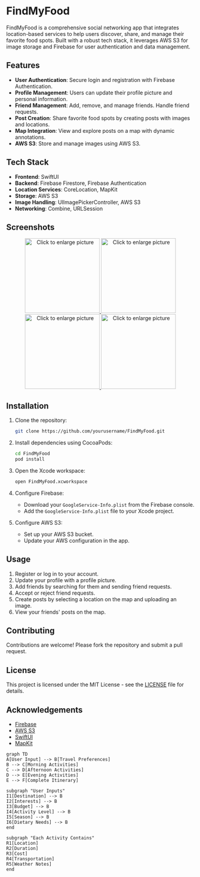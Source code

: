 # FindMyFood

FindMyFood is a comprehensive social networking app that integrates location-based services to help users discover, share, and manage their favorite food spots. Built with a robust tech stack, it leverages AWS S3 for image storage and Firebase for user authentication and data management.

## Features

- **User Authentication**: Secure login and registration with Firebase Authentication.
- **Profile Management**: Users can update their profile picture and personal information.
- **Friend Management**: Add, remove, and manage friends. Handle friend requests.
- **Post Creation**: Share favorite food spots by creating posts with images and locations.
- **Map Integration**: View and explore posts on a map with dynamic annotations.
- **AWS S3**: Store and manage images using AWS S3.

## Tech Stack

- **Frontend**: SwiftUI
- **Backend**: Firebase Firestore, Firebase Authentication
- **Location Services**: CoreLocation, MapKit
- **Storage**: AWS S3
- **Image Handling**: UIImagePickerController, AWS S3
- **Networking**: Combine, URLSession

## Screenshots
<div style="text-align: center;">
    <a href="https://drive.google.com/uc?export=view&id=1yAZ3Pfe8BIjJfMwEBkEqmPp77UoFoMnL">
        <img src="https://drive.google.com/uc?export=view&id=1yAZ3Pfe8BIjJfMwEBkEqmPp77UoFoMnL" style="width: 200px; max-width: 50%; height: auto" title="Click to enlarge picture" />
    </a>
    <a href="https://drive.google.com/uc?export=view&id=1b12JIkcs0zdRIftNpWJRMO_rGzktsWgZ">
        <img src="https://drive.google.com/uc?export=view&id=1b12JIkcs0zdRIftNpWJRMO_rGzktsWgZ" style="width: 200px; max-width: 50%; height: auto" title="Click to enlarge picture" />
    </a>
    <a href="https://drive.google.com/uc?export=view&id=1vNyqp7eUM9AywcuwsW2YVyn2cKJm1nR2">
        <img src="https://drive.google.com/uc?export=view&id=1vNyqp7eUM9AywcuwsW2YVyn2cKJm1nR2" style="width: 200px; max-width: 50%; height: auto" title="Click to enlarge picture" />
    </a>
    <a href="https://drive.google.com/uc?export=view&id=1khQ6ogsQLv-9DG35Dqx1Z8o7i-V1i9wB">
        <img src="https://drive.google.com/uc?export=view&id=1khQ6ogsQLv-9DG35Dqx1Z8o7i-V1i9wB" style="width: 200px; max-width: 50%; height: auto" title="Click to enlarge picture" />
    </a>
</div>



## Installation

1. Clone the repository:
    ```sh
    git clone https://github.com/yourusername/FindMyFood.git
    ```

2. Install dependencies using CocoaPods:
    ```sh
    cd FindMyFood
    pod install
    ```

3. Open the Xcode workspace:
    ```sh
    open FindMyFood.xcworkspace
    ```

4. Configure Firebase:
    - Download your `GoogleService-Info.plist` from the Firebase console.
    - Add the `GoogleService-Info.plist` file to your Xcode project.

5. Configure AWS S3:
    - Set up your AWS S3 bucket.
    - Update your AWS configuration in the app.

## Usage

1. Register or log in to your account.
2. Update your profile with a profile picture.
3. Add friends by searching for them and sending friend requests.
4. Accept or reject friend requests.
5. Create posts by selecting a location on the map and uploading an image.
6. View your friends' posts on the map.

## Contributing

Contributions are welcome! Please fork the repository and submit a pull request.

## License

This project is licensed under the MIT License - see the [LICENSE](LICENSE) file for details.

## Acknowledgements

- [Firebase](https://firebase.google.com/)
- [AWS S3](https://aws.amazon.com/s3/)
- [SwiftUI](https://developer.apple.com/xcode/swiftui/)
- [MapKit](https://developer.apple.com/documentation/mapkit/)


``` mermaid
graph TD
A[User Input] --> B[Travel Preferences]
B --> C[Morning Activities]
C --> D[Afternoon Activities]
D --> E[Evening Activities]
E --> F[Complete Itinerary]

subgraph "User Inputs"
I1[Destination] --> B
I2[Interests] --> B
I3[Budget] --> B
I4[Activity Level] --> B
I5[Season] --> B
I6[Dietary Needs] --> B
end

subgraph "Each Activity Contains"
R1[Location]
R2[Duration]
R3[Cost]
R4[Transportation]
R5[Weather Notes]
end
```
